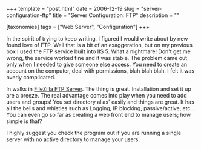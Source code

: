 +++
template = "post.html"
date = 2006-12-19
slug = "server-configuration-ftp"
title = "Server Configuration: FTP"
description = ""

[taxonomies]
tags = ["Web Server", "Configuration"]
+++

In the spirit of trying to keep writing, I figured I would write about by new found love of FTP. Well that is a bit of an exaggeration, but on my previous box I used the FTP service built into IIS 5. What a nightmare! Don't get me wrong, the service worked fine and it was stable. The problem came out only when I needed to give someone else access. You need to create an account on the computer, deal with permissions, blah blah blah. I felt it was overly complicated.

<!-- more -->

In walks in [FileZilla FTP Server](http://filezilla.sourceforge.net/). The thing is great. Installation and set it up are a breeze. The real advantage comes into play when you need to add users and groups! You set directory alias' easily and things are great. It has all the bells and whistles such as Logging, IP blocking, passive/active, etc... You can even go so far as creating a web front end to manage users; how simple is that?

I highly suggest you check the program out if you are running a single server with no active directory to manage your users.